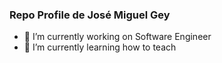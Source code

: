 ### Repo Profile de José Miguel Gey

<!--
**JoseMiguelGey/JoseMiguelGey** is a ✨ _special_ ✨ repository because its `README.md` (this file) appears on your GitHub profile.

Here are some ideas to get you started:
-->


- 🔭 I’m currently working on Software Engineer
- 🌱 I’m currently learning how to teach


